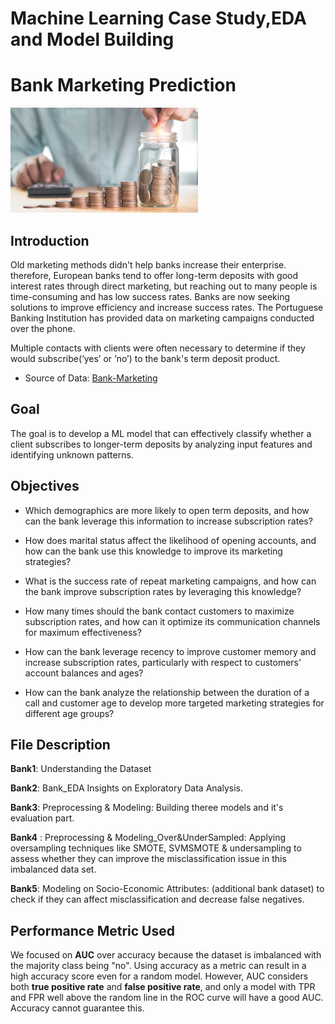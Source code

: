 # Machine Learning Case Study,EDA and Model Building

# Bank Marketing Prediction


![Image](Rincian-Biaya-Operasi-Tahi-Lalat-di-Erha-Clinic-300x168.jpg)


## **Introduction**

Old marketing methods didn't help banks increase their enterprise. therefore, European banks tend to offer long-term deposits with good interest rates through direct marketing, but reaching out to many people is time-consuming and has low success rates. 
Banks are now seeking solutions to improve efficiency and increase success rates. 
The Portuguese Banking Institution has provided data on marketing campaigns conducted over the phone.


Multiple contacts with clients were often necessary to determine if they would subscribe(‘yes’ or ‘no’) to the bank's term deposit product.


- Source of Data: [Bank-Marketing](https://archive.ics.uci.edu/ml/datasets/bank+marketing#)


## **Goal**  

The goal is to develop a ML model that can effectively classify whether a client subscribes to longer-term deposits by analyzing input features and identifying unknown patterns.


## **Objectives**

- Which demographics are more likely to open term deposits, and how can the bank leverage this information to increase subscription rates?


- How does marital status affect the likelihood of opening accounts, and how can the bank use this knowledge to improve its marketing strategies?


- What is the success rate of repeat marketing campaigns, and how can the bank improve subscription rates by leveraging this knowledge?


- How many times should the bank contact customers to maximize subscription rates, and how can it optimize its communication channels for maximum effectiveness?


- How can the bank leverage recency to improve customer memory and increase subscription rates, particularly with respect to customers' account balances and ages?


- How can the bank analyze the relationship between the duration of a call and customer age to develop more targeted marketing strategies for different age groups?


 ## **File Description**
 
**Bank1**: Understanding the Dataset

**Bank2**: Bank_EDA Insights on Exploratory Data Analysis.

**Bank3**: Preprocessing & Modeling: Building theree models and it's evaluation part.

**Bank4** : Preprocessing & Modeling_Over&UnderSampled: Applying oversampling techniques like SMOTE, SVMSMOTE & undersampling to assess whether they can improve the misclassification issue in this imbalanced data set.

**Bank5**: Modeling on Socio-Economic Attributes: (additional bank dataset) to check if they can affect misclassification and decrease false negatives.

## **Performance Metric Used**

We focused on **AUC** over accuracy because the dataset is imbalanced with the majority class being "no". Using accuracy as a metric can result in a high accuracy score even for a random model. However, AUC considers both **true positive rate** and **false positive rate**, and only a model with TPR and FPR well above the random line in the ROC curve will have a good AUC. Accuracy cannot guarantee this.



